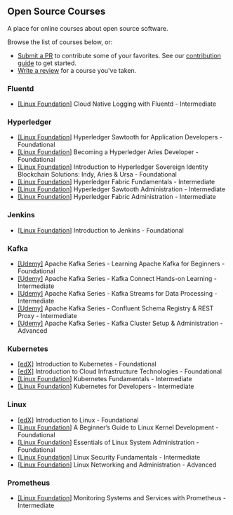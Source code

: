 ## Open Source Courses

A place for online courses about open source software.

Browse the list of courses below, or: 
 - [Submit a PR](https://github.com/osscourses/courses/pulls) to contribute some of your favorites. See our [contribution guide](CONTRIBUTING.md) to get started.
 - [Write a review](https://github.com/osscourses/courses/issues) for a course you've taken.

### Fluentd

 - [[Linux Foundation]](https://training.linuxfoundation.org/training/cloud-native-logging-with-fluentd-lfs242/) Cloud Native Logging with Fluentd - Intermediate

### Hyperledger

 - [[Linux Foundation]](https://training.linuxfoundation.org/training/hyperledger-sawtooth-application-developers-lfs174/) Hyperledger Sawtooth for Application Developers - Foundational
 - [[Linux Foundation]](https://training.linuxfoundation.org/training/becoming-a-hyperledger-aries-developer-lfs173/) Becoming a Hyperledger Aries Developer - Foundational
 - [[Linux Foundation]](https://training.linuxfoundation.org/training/introduction-to-hyperledger-sovereign-identity-blockchain-solutions-indy-aries-and-ursa/) Introduction to Hyperledger Sovereign Identity Blockchain Solutions: Indy, Aries & Ursa - Foundational
 - [[Linux Foundation]](https://training.linuxfoundation.org/training/hyperledger-fabric-fundamentals-lfd271/) Hyperledger Fabric Fundamentals - Intermediate
 - [[Linux Foundation]](https://training.linuxfoundation.org/training/hyperledger-sawtooth-administration-lfs273/) Hyperledger Sawtooth Administration - Intermediate
 - [[Linux Foundation]](https://training.linuxfoundation.org/training/hyperledger-fabric-administration-lfs272/) Hyperledger Fabric Administration - Intermediate
 
### Jenkins

 - [[Linux Foundation]](https://training.linuxfoundation.org/training/introduction-to-jenkins-lfs167/) Introduction to Jenkins - Foundational

### Kafka

- [[Udemy]](https://www.udemy.com/course/apache-kafka/) Apache Kafka Series - Learning Apache Kafka for Beginners - Foundational
- [[Udemy]](https://goo.gl/wLLLY9) Apache Kafka Series - Kafka Connect Hands-on Learning - Intermediate
- [[Udemy]](https://goo.gl/bro314) Apache Kafka Series - Kafka Streams for Data Processing - Intermediate
- [[Udemy]](https://goo.gl/XgWcVz) Apache Kafka Series - Confluent Schema Registry & REST Proxy - Intermediate
- [[Udemy]](https://goo.gl/1uYAuU) Apache Kafka Series - Kafka Cluster Setup & Administration - Advanced

### Kubernetes

 - [[edX]](https://www.edx.org/course/introduction-to-kubernetes) Introduction to Kubernetes - Foundational
 - [[edX]](https://www.edx.org/course/introduction-to-cloud-infrastructure-technologies) Introduction to Cloud Infrastructure Technologies - Foundational
 - [[Linux Foundation]](https://training.linuxfoundation.org/training/kubernetes-fundamentals/) Kubernetes Fundamentals - Intermediate
 - [[Linux Foundation]](https://training.linuxfoundation.org/training/kubernetes-for-developers/) Kubernetes for Developers - Intermediate 
 
### Linux
 - [[edX]](https://www.edx.org/course/introduction-to-linux) Introduction to Linux - Foundational
 - [[Linux Foundation]](https://training.linuxfoundation.org/training/a-beginners-guide-to-linux-kernel-development-lfd103/) A Beginner’s Guide to Linux Kernel Development - Foundational
 - [[Linux Foundation]](https://training.linuxfoundation.org/training/essentials-of-linux-system-administration/) Essentials of Linux System Administration - Foundational 
 - [[Linux Foundation]](https://training.linuxfoundation.org/training/linux-security-fundamentals/) Linux Security Fundamentals - Intermediate
 - [[Linux Foundation]](https://training.linuxfoundation.org/training/linux-networking-and-administration/) Linux Networking and Administration - Advanced
 

 
### Prometheus

 - [[Linux Foundation]](https://training.linuxfoundation.org/training/monitoring-systems-and-services-with-prometheus-lfs241/) Monitoring Systems and Services with Prometheus - Intermediate
